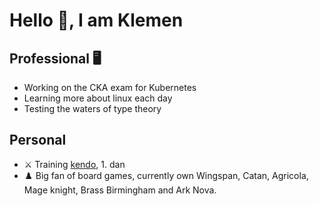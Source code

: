 # Hello :wave:, I am Klemen

## Professional :desktop_computer:
- Working on the CKA exam for Kubernetes
- Learning more about linux each day
- Testing the waters of type theory

## Personal
- :crossed_swords: Training [kendo](https://en.wikipedia.org/wiki/Kendo), 1. dan
- :chess_pawn: Big fan of board games, currently own Wingspan, Catan, Agricola, Mage knight, Brass Birmingham and Ark Nova.
